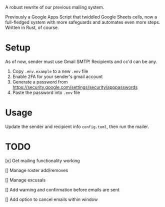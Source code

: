A robust rewrite of our previous mailing system.

Previously a Google Apps Script that twiddled Google Sheets cells, now a full-fledged system with more safeguards and automates even more steps. Written in Rust, of course.

# Setup

As of now, sender must use Gmail SMTP! Recipients and cc'd can be any.

1. Copy `.env.example` to a new `.env` file
2. Enable 2FA for your sender's gmail account
3. Generate a password from https://security.google.com/settings/security/apppasswords
4. Paste the password into `.env` file

# Usage

Update the sender and recipient info `config.toml`, then run the mailer.

# TODO

[x] Get mailing functionality working

[] Manage roster add/removes

[] Manage excusals

[] Add warning and confirmation before emails are sent

[] Add option to cancel emails within window